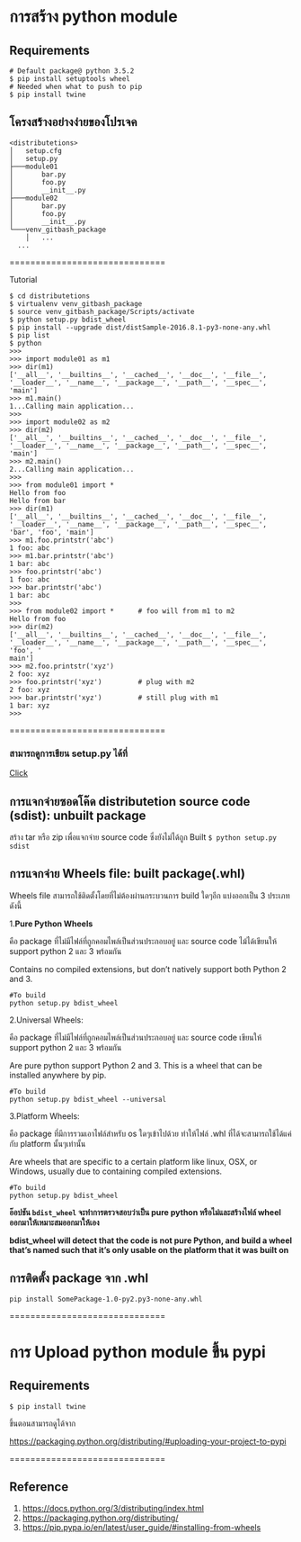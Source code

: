 
# การสร้าง python module

## Requirements
```
# Default package@ python 3.5.2
$ pip install setuptools wheel 
# Needed when what to push to pip
$ pip install twine
```


## โครงสร้างอย่างง่ายของโปรเจค

```
<distributetions>
│   setup.cfg
│   setup.py
├───module01
│       bar.py
│       foo.py
│       __init__.py
├───module02
│       bar.py
│       foo.py
│       __init__.py
└───venv_gitbash_package
    │   ...
  ...
```

==============================

Tutorial

```
$ cd distributetions
$ virtualenv venv_gitbash_package
$ source venv_gitbash_package/Scripts/activate
$ python setup.py bdist_wheel
$ pip install --upgrade dist/distSample-2016.8.1-py3-none-any.whl
$ pip list
$ python
>>> 
>>> import module01 as m1
>>> dir(m1)
['__all__', '__builtins__', '__cached__', '__doc__', '__file__', '__loader__', '__name__', '__package__', '__path__', '__spec__', 'main']
>>> m1.main()
1...Calling main application...
>>>
>>> import module02 as m2
>>> dir(m2)
['__all__', '__builtins__', '__cached__', '__doc__', '__file__', '__loader__', '__name__', '__package__', '__path__', '__spec__', 'main']
>>> m2.main()
2...Calling main application...
>>>
>>> from module01 import *
Hello from foo
Hello from bar
>>> dir(m1)
['__all__', '__builtins__', '__cached__', '__doc__', '__file__', '__loader__', '__name__', '__package__', '__path__', '__spec__', 'bar', 'foo', 'main']
>>> m1.foo.printstr('abc')
1 foo: abc
>>> m1.bar.printstr('abc')
1 bar: abc
>>> foo.printstr('abc')
1 foo: abc
>>> bar.printstr('abc')
1 bar: abc
>>>
>>> from module02 import *		# foo will from m1 to m2
Hello from foo
>>> dir(m2)
['__all__', '__builtins__', '__cached__', '__doc__', '__file__', '__loader__', '__name__', '__package__', '__path__', '__spec__', 'foo', '
main']
>>> m2.foo.printstr('xyz')
2 foo: xyz
>>> foo.printstr('xyz')			# plug with m2
2 foo: xyz
>>> bar.printstr('xyz')			# still plug with m1
1 bar: xyz
>>>
```


==============================

### สามารถดูการเขียน setup.py ได้ที่ 
[Click](https://packaging.python.org/distributing/)


## การแจกจ่ายซอดโค๊ด **distributetion source code (sdist):** unbuilt package
สร้าง tar หรือ zip เพื่อแจกจ่าย source code ซึ่งยังไม่ได้ถูก Built
`$ python setup.py sdist`

## การแจกจ่าย Wheels file: built package(.whl)
Wheels file สามารถใช้ติดตั้งโดยที่ไม่ต้องผ่านกระบวนการ build ใดๆอีก แบ่งออกเป็น 3 ประเภทดังนี้

1.**Pure Python Wheels**

คือ package ที่ไม่มีไฟล์ที่ถูกคอมไพล์เป็นส่วนประกอบอยู่ และ source code ไม้ได้เขียนให้ support python 2 และ 3 พร้อมกัน

Contains no compiled extensions, but don’t natively support both Python 2 and 3.

```
#To build 
python setup.py bdist_wheel
```
 
2.Universal Wheels: 

คือ package ที่ไม่มีไฟล์ที่ถูกคอมไพล์เป็นส่วนประกอบอยู่ และ source code เขียนให้ support python 2 และ 3 พร้อมกัน

Are pure python support Python 2 and 3. This is a wheel that can be installed anywhere by pip.

```
#To build 
python setup.py bdist_wheel --universal
```

3.Platform Wheels:  

คือ package ที่มีการรวมเอาไฟล์สำหรับ os ใดๆเข้าไปด้วย ทำให้ไฟล์ .whl ที่ได้จะสามารถใช้ได้แค่กับ platform นั้นๆเท่านั้น

Are wheels that are specific to a certain platform like linux, OSX, or Windows, usually due to containing compiled extensions.

```
#To build 
python setup.py bdist_wheel
```

**อ๊อปชัน `bdist_wheel` จะทำการตรวจสอบว่าเป็น pure python หรือไม่และสร้างไฟล์ wheel ออกมาให้เหมาะสมออกมาให้เอง**

**bdist_wheel will detect that the code is not pure Python, and build a wheel that’s named such that it’s only usable on the platform that it was built on**


## การติดตั้ง package จาก .whl

```
pip install SomePackage-1.0-py2.py3-none-any.whl
```

==============================

# การ Upload python module ขึ้น pypi

## Requirements
`$ pip install twine`

ขึ้นตอนสามารถดูได้จาก

https://packaging.python.org/distributing/#uploading-your-project-to-pypi

==============================

## Reference
1. https://docs.python.org/3/distributing/index.html
1. https://packaging.python.org/distributing/
1. https://pip.pypa.io/en/latest/user_guide/#installing-from-wheels

